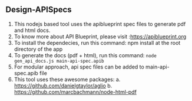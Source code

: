 ## Design-APISpecs
1. This nodejs based tool uses the apiblueprint spec files to generate pdf and html docs.
2. To know more about API Blueprint, please visit :https://apiblueprint.org
3. To install the dependecies, run this command: npm install at the root directory of the app
4. To generate the docs (pdf + html), run this command: 
   ```node gen_api_docs.js main-api-spec.apib```
5. For modular approach, api spec files can be added to main-api-spec.apib file
6. This tool uses these awesome packages:
    a. https://github.com/danielgtaylor/aglio
    b. https://github.com/marcbachmann/node-html-pdf
